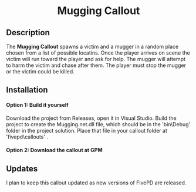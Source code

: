 # <p align='center'>Mugging Callout</p>
## Description
The <strong>Mugging Callout</strong> spawns a victim and a mugger in a random place chosen from a list of possible locatins. Once the player arrives on scene the victim will run toward the player and ask for help. The mugger will attempt to harm the victim and chase after them. The player must stop the mugger or the victim could be killed.

## Installation
#### Option 1: Build it yourself
Download the project from Releases, open it in Visual Studio. Build the project to create the Mugging.net.dll file, which should be in the 'bin\Debug' folder in the project solution. Place that file in your callout folder at 'fivepd\callouts\' .
#### Option 2: Download the callout at GPM

## Updates
I plan to keep this callout updated as new versions of FivePD are released.
